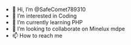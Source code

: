 - 👋 Hi, I’m @SafeComet789310
- 👀 I’m interested in Coding 
- 🌱 I’m currently learning PHP
- 💞️ I’m looking to collaborate on Minelux mdpe
- 📫 How to reach me 

<!---
SafeComet789310/SafeComet789310 is a ✨ special ✨ repository because its `README.md` (this file) appears on your GitHub profile.
You can click the Preview link to take a look at your changes.
--->
